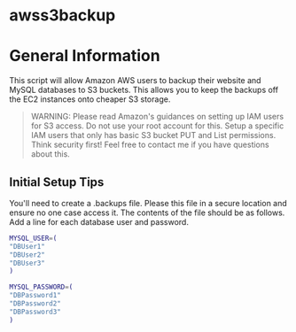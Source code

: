 # awss3backup

General Information
===================

This script will allow Amazon AWS users to backup their website and MySQL databases to S3 buckets. This allows you to keep the backups off the EC2 instances onto cheaper S3 storage.

<blockquote>WARNING: Please read Amazon's guidances on setting up IAM users for S3 access. Do not use your root account for this. Setup a specific IAM users that only has basic S3 bucket PUT and List permissions. Think security first! Feel free to contact me if you have questions about this.</blockquote>

Initial Setup Tips
------------------

You'll need to create a .backups file. Please this file in a secure location and ensure no one case access it. The contents of the file should be as follows. Add a line for each database user and password.

```BASH
MYSQL_USER=(
"DBUser1"
"DBUser2"
"DBUser3"
)

MYSQL_PASSWORD=(
"DBPassword1"
"DBPassword2"
"DBPassword3"
)
```



